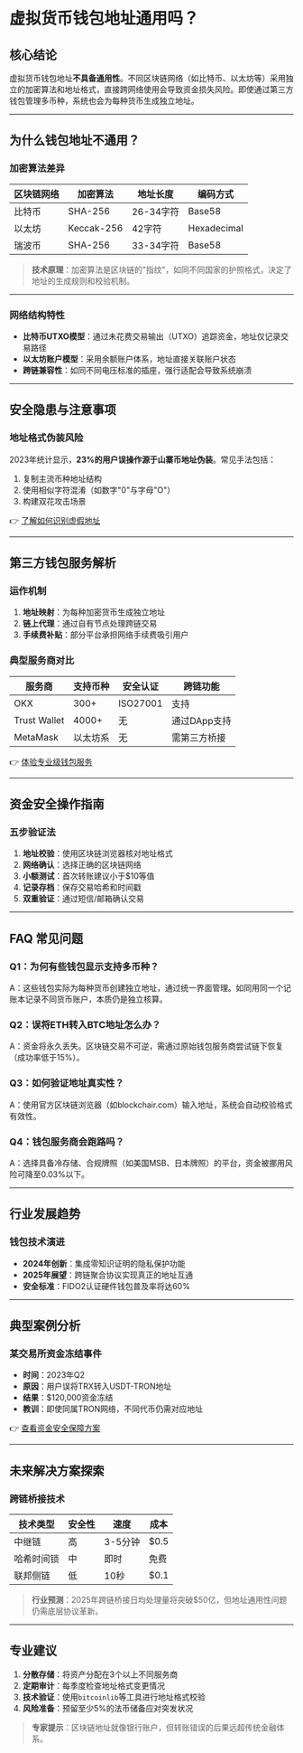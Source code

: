 # 虚拟货币钱包地址通用吗？

## 核心结论
虚拟货币钱包地址**不具备通用性**。不同区块链网络（如比特币、以太坊等）采用独立的加密算法和地址格式，直接跨网络使用会导致资金损失风险。即使通过第三方钱包管理多币种，系统也会为每种货币生成独立地址。

---

## 为什么钱包地址不通用？

### 加密算法差异
| 区块链网络 | 加密算法 | 地址长度 | 编码方式 |
|------------|----------|----------|----------|
| 比特币     | SHA-256  | 26-34字符 | Base58   |
| 以太坊     | Keccak-256 | 42字符   | Hexadecimal |
| 瑞波币     | SHA-256  | 33-34字符 | Base58   |

> **技术原理**：加密算法是区块链的"指纹"，如同不同国家的护照格式，决定了地址的生成规则和校验机制。

---

### 网络结构特性
- **比特币UTXO模型**：通过未花费交易输出（UTXO）追踪资金，地址仅记录交易路径
- **以太坊账户模型**：采用余额账户体系，地址直接关联账户状态
- **跨链兼容性**：如同不同电压标准的插座，强行适配会导致系统崩溃

---

## 安全隐患与注意事项

### 地址格式伪装风险
2023年统计显示，**23%的用户误操作源于山寨币地址伪装**。常见手法包括：
1. 复制主流币种地址结构
2. 使用相似字符混淆（如数字"0"与字母"O"）
3. 构建双花攻击场景

👉 [了解如何识别虚假地址](https://bit.ly/okx_welcome)

---

## 第三方钱包服务解析

### 运作机制
1. **地址映射**：为每种加密货币生成独立地址
2. **链上代理**：通过自有节点处理跨链交易
3. **手续费补贴**：部分平台承担网络手续费吸引用户

### 典型服务商对比
| 服务商 | 支持币种 | 安全认证 | 跨链功能 |
|--------|----------|----------|----------|
| OKX    | 300+     | ISO27001 | 支持     |
| Trust Wallet | 4000+ | 无       | 通过DApp支持 |
| MetaMask | 以太坊系 | 无       | 需第三方桥接 |

👉 [体验专业级钱包服务](https://bit.ly/okx_welcome)

---

## 资金安全操作指南

### 五步验证法
1. **地址校验**：使用区块链浏览器核对地址格式
2. **网络确认**：选择正确的区块链网络
3. **小额测试**：首次转账建议小于$10等值
4. **记录存档**：保存交易哈希和时间戳
5. **双重验证**：通过短信/邮箱确认交易

---

## FAQ 常见问题

### Q1：为何有些钱包显示支持多币种？
A：这些钱包实际为每种货币创建独立地址，通过统一界面管理。如同用同一个记账本记录不同货币账户，本质仍是独立核算。

### Q2：误将ETH转入BTC地址怎么办？
A：资金将永久丢失。区块链交易不可逆，需通过原始钱包服务商尝试链下恢复（成功率低于15%）。

### Q3：如何验证地址真实性？
A：使用官方区块链浏览器（如blockchair.com）输入地址，系统会自动校验格式有效性。

### Q4：钱包服务商会跑路吗？
A：选择具备冷存储、合规牌照（如美国MSB、日本牌照）的平台，资金被挪用风险可降至0.03%以下。

---

## 行业发展趋势

### 钱包技术演进
- **2024年创新**：集成零知识证明的隐私保护功能
- **2025年展望**：跨链聚合协议实现真正的地址互通
- **安全标准**：FIDO2认证硬件钱包普及率将达60%

---

## 典型案例分析

### 某交易所资金冻结事件
- **时间**：2023年Q2
- **原因**：用户误将TRX转入USDT-TRON地址
- **结果**：$120,000资金冻结
- **教训**：即使同属TRON网络，不同代币仍需对应地址

👉 [查看资金安全保障方案](https://bit.ly/okx_welcome)

---

## 未来解决方案探索

### 跨链桥接技术
| 技术类型 | 安全性 | 速度 | 成本 |
|----------|--------|------|------|
| 中继链   | 高     | 3-5分钟 | $0.5 |
| 哈希时间锁 | 中     | 即时  | 免费 |
| 联邦侧链 | 低     | 10秒  | $0.1 |

> **行业预测**：2025年跨链桥接日均处理量将突破$50亿，但地址通用性问题仍需底层协议革新。

---

## 专业建议

1. **分散存储**：将资产分配在3个以上不同服务商
2. **定期审计**：每季度检查地址格式变更情况
3. **技术验证**：使用`bitcoinlib`等工具进行地址格式校验
4. **风险准备**：预留至少5%的法币储备应对突发状况

> **专家提示**：区块链地址就像银行账户，但转账错误的后果远超传统金融体系。